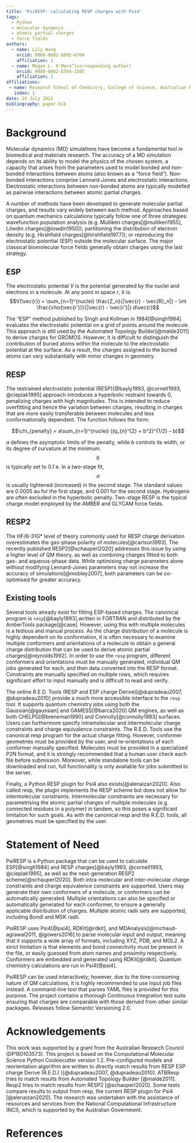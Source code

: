 ```yaml
---
title: 'PsiRESP: calculating RESP charges with Psi4'
tags:
  - Python
  - molecular dynamics
  - atomic partial charges
  - force fields
authors:
  - name: Lily Wang
    orcid: 0000-0002-6095-6704
    affiliation: 1
  - name: Megan L. O'Mara^[corresponding author]
    orcid: 0000-0002-8764-1585
    affiliation: 1
affiliations:
 - name: Research School of Chemistry, College of Science, Australian National University, Canberra, ACT, 2601, Australia
   index: 1
date: 24 July 2021
bibliography: paper.bib
---
```


# Background

Molecular dynamics (MD) simulations have become a fundamental tool in biomedical and materials research. The accuracy of a MD simulation depends on its ability to model the physics of the chosen system, a capacity that arises from the parameters used to model bonded and non-bonded interactions between atoms (also known as a “force field”). Non-bonded interactions comprise Lennard-Jones and electrostatic interactions. Electrostatic interactions between non-bonded atoms are typically modelled as pairwise interactions between atomic partial charges. 

A number of methods have been developed to generate molecular partial charges, and results vary widely between each method. Approaches based on quantum mechanics calculations typically follow one of three strategies: wavefunction population analysis (e.g. Mulliken charges[@mulliken1955], Löwdin charges[@lowdin1950]); partitioning the distribution of electron density (e.g. Hirshfield charges[@hirshfield1977]); or reproducing the electrostatic potential (ESP) outside the molecular surface. The major classical biomolecular force fields generally obtain charges using the last strategy.

## ESP

The electrostatic potential $V$ is the potential generated by the nuclei and electrons in a molecule. At any point in space $r$, it is:
$$V(\vec{r}) = \sum_{n=1}^{nuclei} \frac{Z_n}{|\vec{r} - \vec{R}_n|} - \int \frac{\rho(\vec{r’})}{|\vec{r} - \vec{r’}|} d\vec{r}$$

The “ESP” method published by Singh and Kollman in 1984[@singh1984] evaluates the electrostatic potential on a grid of points around the molecule. This approach is still used by the Automated Topology Builder[@malde2011] to derive charges for GROMOS. However, it is difficult to distinguish the contribution of buried atoms within the molecule to the electrostatic potential at the surface.  As a result, the charges assigned to the buried atoms can vary substantially with minor changes in geometry. 

## RESP

The restrained electrostatic potential (RESP)[@bayly1993, @cornell1993, @cieplak1995] approach introduces a hyperbolic restraint towards 0, penalizing charges with high magnitudes. This is intended to reduce overfitting and hence the variation between charges, resulting in charges that are more easily transferable between molecules and less conformationally dependent. The function follows the form:

$$\chi_{penalty} = a\sum_{n=1}^{nuclei} ((q_{n}^{2} + b^2)^{1/2} – b)$$

$a$ defines the asymptotic limits of the penalty, while $b$ controls its width, or its degree of curvature at the minimum. $$b$$ is typically set to 0.1 e. In a two-stage fit, $$a$$ is usually tightened (increased) in the second stage. The standard values are 0.0005 au for the first stage, and 0.001 for the second stage. Hydrogens are often excluded in the hyperbolic penalty. Two-stage RESP is the typical charge model employed by the AMBER and GLYCAM force fields. 

## RESP2

The HF/6-31G* level of theory commonly used for RESP charge derivation overestimates the gas-phase polarity of molecules[@carlson1993]. The recently published RESP2[@schauperl2020] addresses this issue by using a higher level of QM theory, as well as combining charges fitted to both gas- and aqueous-phase data. While optimising charge parameters alone without modifying Lennard-Jones parameters may not increase the accuracy of simulations[@mobley2007], both parameters can be co-optimised for greater accuracy. 

## Existing tools

Several tools already exist for fitting ESP-based charges. The canonical program is `resp`[@bayly1993],written in FORTRAN and distributed by the AmberTools package[@case]. However, using this with multiple molecules is a tedious and manual process. As the charge distribution of a molecule is highly dependent on its conformation, it is often necessary to examine multiple conformers and orientations of a molecule to obtain a general charge distribution that can be used to derive atomic partial charges[@reynolds1992]. In order to use the `resp` program, different conformers and orientations must be manually generated, individual QM jobs generated for each, and then data converted into the RESP format. Constraints are manually specified on multiple rows, which requires significant effort to input manually and is difficult to read and verify.

The online R.E.D. Tools (RESP and ESP charge Derive)[@dupradeau2007, @dupradeau2010] provide a much more accessible interface to the `resp` tool. It supports quantum chemistry jobs using both the Gaussian[@gaussian] and GAMESS[@barca2020] QM engines, as well as both CHELPG[@breneman1990] and Connolly[@connolly1983] surfaces. Users can furthermore specify intramolecular and intermolecular charge constraints and charge equivalence constraints. The R.E.D. Tools use the canonical resp program for the actual charge fitting. However, conformer geometries must be provided by the user, and re-orientations of each conformer manually specified. Molecules must be provided in a specialized P2N format, and it is strongly recommended that a human user check each file before submission. Moreover, while standalone tools can be downloaded and run, full functionality is only available for jobs submitted to the server.

Finally, a Python RESP plugin for Psi4 also exists[@alenaizan2020]. Also called resp, the plugin implements the RESP scheme but does not allow for intermolecular constraints. Intermolecular constraints are necessary for parametrising the atomic partial charges of multiple molecules (e.g. connected residues in a polymer) in tandem, so this poses a significant limitation for such goals. As with the canonical resp and the R.E.D. tools, all geometries must be specified by the user.

# Statement of Need

PsiRESP is a Python package that can be used to calculate ESP[@singh1984] and RESP charges[@bayly1993, @cornell1993, @cieplak1995], as well as the next-generation RESP2 scheme[@schauperl2020]. Both intra-molecular and inter-molecular charge constraints and charge equivalence constraints are supported. Users may generate their own conformers of a molecule, or conformers can be automatically generated. Multiple orientations can also be specified or automatically generated for each conformer, to ensure a generally applicable distribution of charges. Multiple atomic radii sets are supported, including Bondi and MSK radii.

PsiRESP uses Psi4[@psi4], RDKit[@rdkit], and MDAnalysis[@michaud-agrawal2011, @gowers2016] to parse molecular input and output, meaning that it supports a wide array of formats, including XYZ, PDB, and MOL2. A strict limitation is that elements and bond connectivity must be present in the file, or easily guessed from atom names and proximity respectively. Conformers are embedded and generated using RDKit[@rdkit]. Quantum chemistry calculations are run in Psi4[@psi4]. 

PsiRESP can be used interactively; however, due to the time-consuming nature of QM calculations, it is highly recommended to use input job files instead. A command-line tool that parses YAML files is provided for this purpose. The project contains a thorough Continuous Integration test suite ensuring that charges are comparable with those derived from other similar packages. Releases follow Semantic Versioning 2.0.

# Acknowledgements

This work was supported by a grant from the Australian Research Council (DP180103573). This project is based on the Computational Molecular Science Python Cookiecutter version 1.2. Pre-configured models and reorientation algorithm are written to directly match results from RESP ESP charge Derive (R.E.D.) )[@dupradeau2007, @dupradeau2010]. ATBResp tries to match results from Automated Topology Builder [@malde2011]. Resp2 tries to match results from RESP2 [@schauperl2020]. Some tests compare results to output from resp, the current RESP plugin for Psi4 [@alenaizan2020]. The research was undertaken with the assistance of resources and services from the National Computational Infrastructure (NCI), which is supported by the Australian Government.


# References